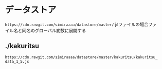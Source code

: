 # データストア
`https://cdn.rawgit.com/simiraaaa/datastore/master/`
jsファイルの場合ファイル名と同名のグローバル変数に展開する
## ./kakuritsu
`https://cdn.rawgit.com/simiraaaa/datastore/master/kakuritsu/kakuritsu_data_1_5.js`
